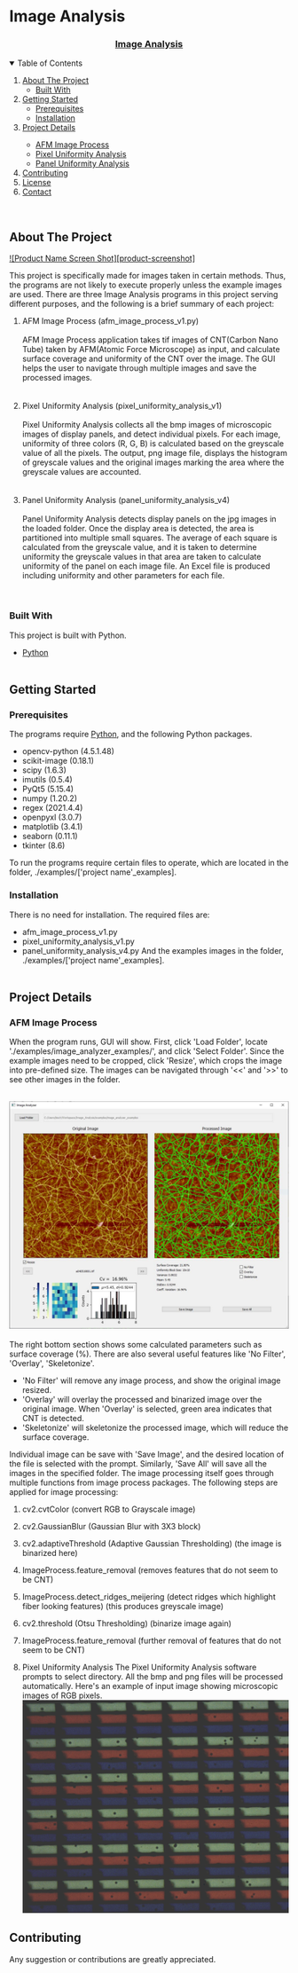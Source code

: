 # Image Analysis

<p align="center">
  <a href="https://github.com/bischo91/Image_Analysis">
  <h3 align="center">Image Analysis</h3>
  </a>
</p>

<details open="open">
  <summary>Table of Contents</summary>
  <ol>
    <li>
      <a href="#about-the-project">About The Project</a>
      <ul>
        <li><a href="#built-with">Built With</a></li>
      </ul>
    </li>
    <li>
      <a href="#getting-started">Getting Started</a>
      <ul>
        <li><a href="#prerequisites">Prerequisites</a></li>
        <li><a href="#installation">Installation</a></li>
      </ul>
    </li>
    <li>
      <a href="#project-details">Project Details</a></li>
      <ul>
        <li><a href="#afm-image-process">AFM Image Process</a></li>
        <li><a href="#pixel-uniformity-analysis">Pixel Uniformity Analysis</a></li>
        <li><a href="#panel-uniformity-analysis">Panel Uniformity Analysis</a></li>
      </ul>
    <li><a href="#contributing">Contributing</a></li>
    <li><a href="#license">License</a></li>
    <li><a href="#contact">Contact</a></li>
  </ol>
</details>
<br>

<!-- ABOUT THE PROJECT -->
## About The Project

[![Product Name Screen Shot][product-screenshot]](https://example.com)

This project is specifically made for images taken in certain methods. Thus, the programs are not likely to execute properly unless the example images are used. There are three Image Analysis programs in this project serving different purposes, and the following is a brief summary of each project:
<ol>
  <li>AFM Image Process (afm_image_process_v1.py)<br><br>
  AFM Image Process application takes tif images of CNT(Carbon Nano Tube) taken by AFM(Atomic Force Microscope) as input, and calculate surface coverage and uniformity of the CNT over the image. The GUI helps the user to navigate through multiple images and save the processed images.
  </li><br><br>
  <li>Pixel Uniformity Analysis (pixel_uniformity_analysis_v1)<br><br>
  Pixel Uniformity Analysis collects all the bmp images of microscopic images of display panels, and detect individual pixels. For each image, uniformity of three colors (R, G, B) is calculated based on the greyscale value of all the pixels. The output, png image file, displays the histogram of greyscale values and the original images marking the area where the greyscale values are accounted.
  </li><br><br>
  <li>Panel Uniformity Analysis (panel_uniformity_analysis_v4)<br><br>
  Panel Uniformity Analysis detects display panels on the jpg images in the loaded folder. Once the display area is detected, the area is partitioned into multiple small squares. The average of each square is calculated from the greyscale value, and it is taken to determine uniformity the greyscale values in that area are taken to calculate uniformity of the panel on each image file. An Excel file is produced including uniformity and other parameters for each file.
  </li>
</ol>
<br>

### Built With
This project is built with Python.
* [Python](https://www.python.org/)
<br><br>

## Getting Started
### Prerequisites
The programs require [Python](https://www.python.org/), and the following Python packages.
* opencv-python (4.5.1.48)
* scikit-image (0.18.1)
* scipy (1.6.3)
* imutils (0.5.4)
* PyQt5 (5.15.4)
* numpy (1.20.2)
* regex (2021.4.4)
* openpyxl (3.0.7)
* matplotlib (3.4.1)
* seaborn (0.11.1)
* tkinter (8.6)

To run the programs require certain files to operate, which are located in the folder, ./examples/['project name'_examples].


### Installation
There is no need for installation.
The required files are:
* afm_image_process_v1.py
* pixel_uniformity_analysis_v1.py
* panel_uniformity_analysis_v4.py
And the examples images in the folder, ./examples/['project name'_examples].
<br><br>

## Project Details

### AFM Image Process <br>
When the program runs, GUI will show. First, click 'Load Folder', locate './examples/image_analyzer_examples/', and click 'Select Folder'. Since the example images need to be cropped, click 'Resize', which crops the image into pre-defined size. The images can be navigated through '<<' and '>>' to see other images in the folder.<br><br>

![Image Analyzer](./screenshots/imageanalyzer_1.JPG#center)
<br><br>
The right bottom section shows some calculated parameters such as surface coverage (%). There are also several useful features like 'No Filter', 'Overlay', 'Skeletonize'.
* 'No Filter' will remove any image process, and show the original image resized.
* 'Overlay' will overlay the processed and binarized image over the original image. When 'Overlay' is selected, green area indicates that CNT is detected.
* 'Skeletonize' will skeletonize the processed image, which will reduce the surface coverage.

Individual image can be save with 'Save Image', and the desired location of the file is selected with the prompt. Similarly, 'Save All' will save all the images in the specified folder.
The image processing itself goes through multiple functions from image process packages. The following steps are applied for image processing:
1. cv2.cvtColor (convert RGB to Grayscale image)
2. cv2.GaussianBlur (Gaussian Blur with 3X3 block)
3. cv2.adaptiveThreshold (Adaptive Gaussian Thresholding) (the image is binarized here)
4. ImageProcess.feature_removal (removes features that do not seem to be CNT)
5. ImageProcess.detect_ridges_meijering (detect ridges which highlight fiber looking features) (this produces greyscale image)
6. cv2.threshold (Otsu Thresholding) (binarize image again)
5. ImageProcess.feature_removal (further removal of features that do not seem to be CNT)



2. Pixel Uniformity Analysis
The Pixel Uniformity Analysis software prompts to select directory. All the bmp and png files will be processed automatically. Here's an example of input image showing microscopic images of RGB pixels.
![Pixel Uniformity Analysis](./screenshots/pixeluniformityanalysis_1.bmp#center)


<!-- CONTRIBUTING -->
## Contributing

Any suggestion or contributions are greatly appreciated.


<!-- CONTACT -->
<!-- ACKNOWLEDGEMENTS -->
